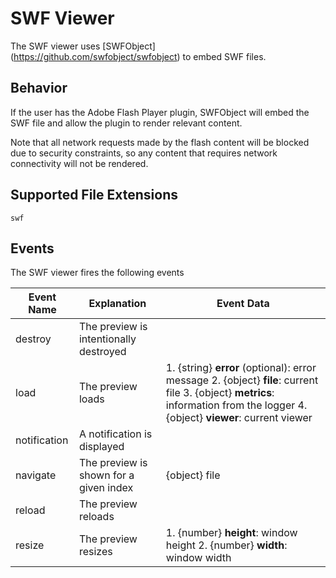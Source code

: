 # SWF Viewer

The SWF viewer uses [SWFObject] (https://github.com/swfobject/swfobject) to embed SWF files.

## Behavior

If the user has the Adobe Flash Player plugin, SWFObject will embed the SWF file and allow the plugin to render relevant content.

Note that all network requests made by the flash content will be blocked due to security constraints, so any content that requires network connectivity will not be rendered.

## Supported File Extensions

`swf`

## Events

The SWF viewer fires the following events

| Event Name | Explanation | Event Data |
| --- | --- | --- |
| destroy | The preview is intentionally destroyed ||
| load |  The preview loads | 1. {string} **error** (optional): error message 2. {object} **file**: current file 3. {object} **metrics**: information from the logger 4. {object} **viewer**: current viewer |
| notification | A notification is displayed ||
| navigate | The preview is shown for a given index | {object} file |
| reload | The preview reloads ||
| resize | The preview resizes | 1. {number} **height**: window height 2. {number} **width**: window width |
